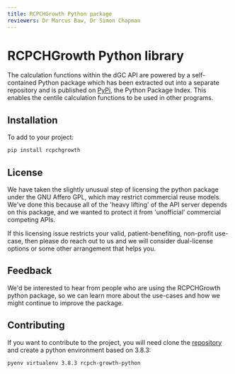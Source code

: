 ```yaml
---
title: RCPCHGrowth Python package
reviewers: Dr Marcus Baw, Dr Simon Chapman
---
```


# RCPCHGrowth Python library

The calculation functions within the dGC API are powered by a self-contained Python package which has been extracted out into a separate repository and is published on [PyPi](https://pypi.org/project/rcpchgrowth/), the Python Package Index. This enables the centile calculation functions to be used in other programs. 

## Installation

To add to your project:

```bash
pip install rcpchgrowth
```

## License

We have taken the slightly unusual step of licensing the python package under the GNU Affero GPL, which may restrict commercial reuse models. We've done this because all of the 'heavy lifting' of the API server depends on this package, and we wanted to protect it from 'unofficial' commercial competing APIs.

If this licensing issue restricts your valid, patient-benefiting, non-profit use-case, then please do reach out to us and we will consider dual-license options or some other arrangement that helps you.

## Feedback

We'd be interested to hear from people who are using the RCPCHGrowth python package, so we can learn more about the use-cases and how we might continue to improve the package.

## Contributing

If you want to contribute to the project, you will need clone the [repository](https://github.com/rcpch/rcpchgrowth-python) and create a python environment based on 3.8.3:

```bash
pyenv virtualenv 3.8.3 rcpch-growth-python
```